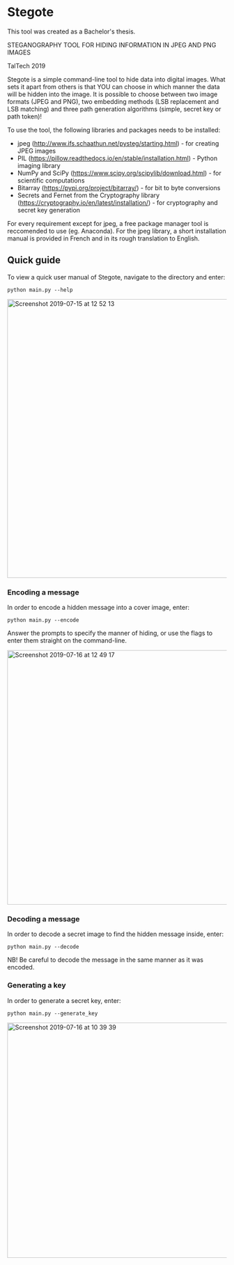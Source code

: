 # Stegote

This tool was created as a Bachelor's thesis.

STEGANOGRAPHY TOOL FOR HIDING INFORMATION IN JPEG AND PNG IMAGES

TalTech 2019

Stegote is a simple command-line tool to hide data into digital images. What sets it apart from others is that YOU can choose in which manner the data will be hidden into the image. It is possible to choose between two image formats (JPEG and PNG), two embedding methods (LSB replacement and LSB matching) and three path generation algorithms (simple, secret key or path token)!

To use the tool, the following libraries and packages needs to be installed:
* jpeg (http://www.ifs.schaathun.net/pysteg/starting.html) - for creating JPEG images
* PIL (https://pillow.readthedocs.io/en/stable/installation.html) - Python imaging library
* NumPy and SciPy (https://www.scipy.org/scipylib/download.html) - for scientific computations
* Bitarray (https://pypi.org/project/bitarray/) - for bit to byte conversions
* Secrets and Fernet from the Cryptography library (https://cryptography.io/en/latest/installation/) - for cryptography and secret key generation

For every requirement except for jpeg, a free package manager tool is reccomended to use (eg. Anaconda). For the jpeg library, a short installation manual is provided in French and in its rough translation to English.

## Quick guide

To view a quick user manual of Stegote, navigate to the directory and enter:

```python main.py --help```

<img width="640" alt="Screenshot 2019-07-15 at 12 52 13" src="https://user-images.githubusercontent.com/29357315/62554616-13401b00-b87a-11e9-9a74-f3b4c8296927.png">

### Encoding a message

In order to encode a hidden message into a cover image, enter:

```python main.py --encode```

Answer the prompts to specify the manner of hiding, or use the flags to enter them straight on the command-line.

<img width="584" alt="Screenshot 2019-07-16 at 12 49 17" src="https://user-images.githubusercontent.com/29357315/62554834-83e73780-b87a-11e9-8417-946fdbcb2bed.png">

### Decoding a message

In order to decode a secret image to find the hidden message inside, enter:

```python main.py --decode```

NB! Be careful to decode the message in the same manner as it was encoded. 

### Generating a key

In order to generate a secret key, enter:

```python main.py --generate_key```

<img width="540" alt="Screenshot 2019-07-16 at 10 39 39" src="https://user-images.githubusercontent.com/29357315/62555003-d58fc200-b87a-11e9-974d-9b85dcdb3c1a.png">

